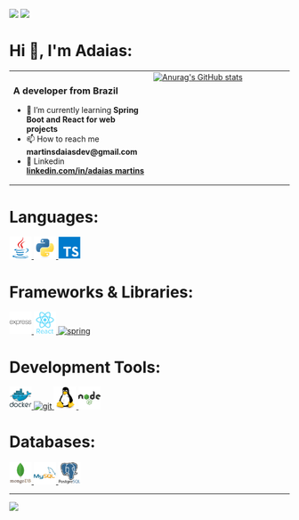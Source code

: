 <p float="left">
  <img src="https://user-images.githubusercontent.com/74038190/226190894-18e959ba-d458-4a94-ac44-790190f2a947.gif" width="435" />
  <img src="https://media3.giphy.com/media/v1.Y2lkPTc5MGI3NjExbGxwNTBzOXUycG1xMWQ1YzI2bmk2ZTlkdXY3M28zNmY2cTRldGNobyZlcD12MV9pbnRlcm5hbF9naWZfYnlfaWQmY3Q9Zw/vncgdgPWLwGRi/giphy.gif" width="320" /> 
</p>


# Hi 👋, I'm Adaias:

<table border="0">
 <tr>
    <td width="50%" valign="top">
      <h3 align="left">A developer from Brazil</h3>
      <ul>
        <li>🌱 I’m currently learning <strong>Spring Boot and React for web projects</strong></li>
        <li>📫 How to reach me <strong>martinsdaiasdev@gmail.com</strong></li>
        <li>🏢 Linkedin <strong><a href="https://www.linkedin.com/in/adaias-martins/">linkedin.com/in/adaias martins</a></strong></li>
      </ul>
    </td>
    <td width="50%" valign="top">
      <a href="https://github.com/adaiasmartins/github-readme-stats">
        <img src="https://github-readme-stats.vercel.app/api?username=adaiasmartins" alt="Anurag's GitHub stats" style="max-width: 100%;" />
      </a>
    </td>
 </tr>
</table>


# Languages:
<p align="left">
  <a href="https://www.java.com" target="_blank" rel="noreferrer"> <img src="https://raw.githubusercontent.com/devicons/devicon/master/icons/java/java-original.svg" alt="java" width="40" height="40"/> </a>
  <a href="https://www.python.org" target="_blank" rel="noreferrer"> <img src="https://raw.githubusercontent.com/devicons/devicon/master/icons/python/python-original.svg" alt="python" width="40" height="40"/> </a>
  <a href="https://www.typescriptlang.org/" target="_blank" rel="noreferrer"> <img src="https://raw.githubusercontent.com/devicons/devicon/master/icons/typescript/typescript-original.svg" alt="typescript" width="40" height="40"/> </a>
</p>

# Frameworks & Libraries:
<p align="left">
  <a href="https://expressjs.com" target="_blank" rel="noreferrer"> <img src="https://raw.githubusercontent.com/devicons/devicon/master/icons/express/express-original-wordmark.svg" alt="express" width="40" height="40"/> </a>
  <a href="https://reactjs.org/" target="_blank" rel="noreferrer"> <img src="https://raw.githubusercontent.com/devicons/devicon/master/icons/react/react-original-wordmark.svg" alt="react" width="40" height="40"/> </a>
  <a href="https://spring.io/" target="_blank" rel="noreferrer"> <img src="https://www.vectorlogo.zone/logos/springio/springio-icon.svg" alt="spring" width="40" height="40"/> </a>
</p>

# Development Tools:
<p align="left">
  <a href="https://www.docker.com/" target="_blank" rel="noreferrer"> <img src="https://raw.githubusercontent.com/devicons/devicon/master/icons/docker/docker-original-wordmark.svg" alt="docker" width="40" height="40"/> </a>
  <a href="https://git-scm.com/" target="_blank" rel="noreferrer"> <img src="https://www.vectorlogo.zone/logos/git-scm/git-scm-icon.svg" alt="git" width="40" height="40"/> </a>
  <a href="https://www.linux.org/" target="_blank" rel="noreferrer"> <img src="https://raw.githubusercontent.com/devicons/devicon/master/icons/linux/linux-original.svg" alt="linux" width="40" height="40"/> </a>
  <a href="https://nodejs.org" target="_blank" rel="noreferrer"> <img src="https://raw.githubusercontent.com/devicons/devicon/master/icons/nodejs/nodejs-original-wordmark.svg" alt="nodejs" width="40" height="40"/> </a>
</p>

# Databases:
<p align="left">
  <a href="https://www.mongodb.com/" target="_blank" rel="noreferrer"> <img src="https://raw.githubusercontent.com/devicons/devicon/master/icons/mongodb/mongodb-original-wordmark.svg" alt="mongodb" width="40" height="40"/> </a>
  <a href="https://www.mysql.com/" target="_blank" rel="noreferrer"> <img src="https://raw.githubusercontent.com/devicons/devicon/master/icons/mysql/mysql-original-wordmark.svg" alt="mysql" width="40" height="40"/> </a>
  <a href="https://www.postgresql.org" target="_blank" rel="noreferrer"> <img src="https://raw.githubusercontent.com/devicons/devicon/master/icons/postgresql/postgresql-original-wordmark.svg" alt="postgresql" width="40" height="40"/> </a>
</p>

---
[![](https://visitcount.itsvg.in/api?id=AdaiasMartins&icon=0&color=0)](https://visitcount.itsvg.in)

<!-- Proudly created with GPRM ( https://gprm.itsvg.in ) -->
